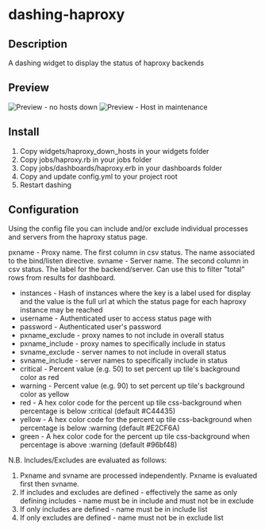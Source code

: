 # dashing-haproxy

## Description

A dashing widget to display the status of haproxy backends

## Preview

![Preview - no hosts down](https://github.com/rstruber/dashing-haproxy/blob/master/Preview.png)
![Preview - Host in maintenance](https://github.com/rstruber/dashing-haproxy/blob/master/PreviewMaintenance.png)

## Install

1. Copy widgets/haproxy\_down\_hosts in your widgets folder
2. Copy jobs/haproxy.rb in your jobs folder
3. Copy jobs/dashboards/haproxy.erb in your dashboards folder
4. Copy and update config.yml to your project root
5. Restart dashing

## Configuration

Using the config file you can include and/or exclude individual processes and servers from the haproxy status page.

pxname - Proxy name. The first column in csv status. The name associated to the bind/listen directive.
svname - Server name. The second column in csv status. The label for the backend/server. Can use this to filter "total" rows from results for dashboard.

* instances - Hash of instances where the key is a label used for display and the value is the full url at which the status page for each haproxy instance may be reached
* username - Authenticated user to access status page with
* password - Authenticated user's password
* pxname\_exclude - proxy names to not include in overall status
* pxname\_include - proxy names to specifically include in status
* svname\_exclude - server names to not include in overall status
* svname\_include - server names to specifically include in status
* critical - Percent value (e.g. 50) to set percent up tile's background color as red
* warning - Percent value (e.g. 90) to set percent up tile's background color as yellow
* red - A hex color code for the percent up tile css-background when percentage is below :critical (default #C44435)
* yellow - A hex color code for the percent up tile css-background when percentage is below :warning (default #E2CF6A)
* green - A hex color code for the percent up tile css-background when percentage is above :warning (default #96bf48)

N.B. Includes/Excludes are evaluated as follows:

1. Pxname and svname are processed independently. Pxname is evaluated first then svname.
2. If includes and excludes are defined - effectively the same as only defining includes - name must be in include and must not be in exclude
3. If only includes are defined - name must be in include list
4. If only excludes are defined - name must not be in exclude list
